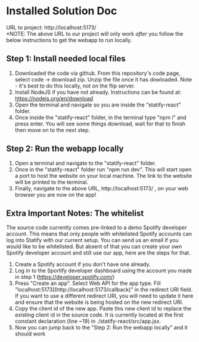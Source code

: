 # Installed Solution Doc

URL to project: http://localhost:5173/ \
*NOTE: The above URL to our project will only work *after* you follow the below instructions to get the webapp to run locally.

## Step 1: Install needed local files
1. Downloaded the code via github. From this repository's code page, select code -> download zip. Unzip the file once it has dowloaded. Note - it's best to do this locally, not on the flip server.
2. Install NodeJS if you have not already. Instructions can be found at: https://nodejs.org/en/download
3. Open the terminal and navigate so you are inside the "statify-react" folder.
4. Once inside the "statify-react" folder, in the terminal type "npm i" and press enter. You will see some things download, wait for that to finish then move on to the next step.

## Step 2: Run the webapp locally
1. Open a terminal and navigate to the "statify-react" folder.
2. Once in the "statify-react" folder run "npm run dev". This will start open a port to host the website on your local machine. The link to the website will be printed to the terminal.
3. Finally, navigate to the above URL, http://localhost:5173/ , on your web browser you are now on the app!

## Extra Important Notes: The whitelist
The source code currently comes pre-linked to a demo Spotify developer account. This means that only people with whitelisted Spotify accounts can log into Statify with our current setup. You can send us an email if you would like to be whitelisted. But absent of that you can create your own Spotify developer account and still use our app, here are the steps for that.
1. Create a Spotify account if you don't have one already.
2. Log in to the Sportify developer dashboard using the account you made in step 1 (https://developer.spotify.com/)
3. Press "Create an app". Select Web API for the app type. Fill "localhost:5173](http://localhost:5173/callback)" in the redirect URI field. If you want to use a different redirect URI, you will need to update it here and ensure that the website is being hosted on the new redirect URI.
4. Copy the client id of the new app. Paste this new client id to replace the existing client id in the source code. It is currently located at the first constant declaration (line ~19) in ./statify-react/src/app.jsx.
5. Now  you can jump back to the "Step 2: Run the webapp locally" and it should work
